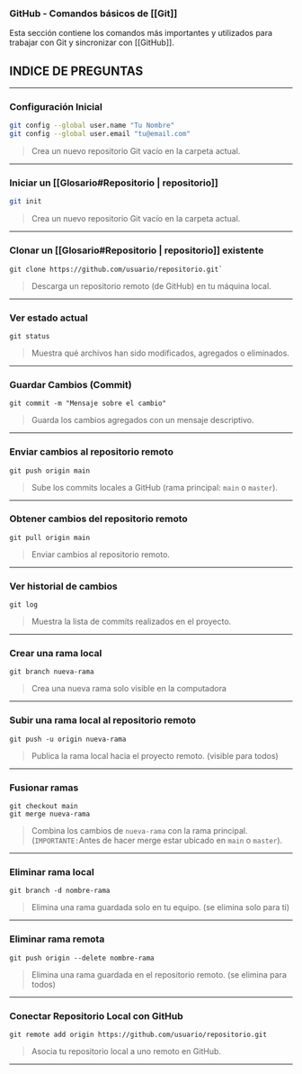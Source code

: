 
### **GitHub - Comandos básicos de [[Git]]**
Esta sección contiene los comandos más importantes y utilizados para trabajar con Git y sincronizar con [[GitHub]].

## INDICE DE PREGUNTAS


---

###  **Configuración Inicial**

```bash
git config --global user.name "Tu Nombre"
git config --global user.email "tu@email.com"
```
> Crea un nuevo repositorio Git vacío en la carpeta actual.

---

### **Iniciar un [[Glosario#Repositorio | repositorio]]**

```bash
git init
```
> Crea un nuevo repositorio Git vacío en la carpeta actual.

---

### **Clonar un [[Glosario#Repositorio | repositorio]] existente**

```git
git clone https://github.com/usuario/repositorio.git`
```
> Descarga un repositorio remoto (de GitHub) en tu máquina local.

---

### **Ver estado actual**

```git
git status
```
> Muestra qué archivos han sido modificados, agregados o eliminados.

---

### **Guardar Cambios (Commit)**

```git
git commit -m "Mensaje sobre el cambio"
```
> Guarda los cambios agregados con un mensaje descriptivo.

---

### **Enviar cambios al repositorio remoto**

```git
git push origin main
```
> Sube los commits locales a GitHub (rama principal: `main` o `master`).

---

### **Obtener cambios del repositorio remoto**

```git
git pull origin main
```
> Enviar cambios al repositorio remoto.

---

### **Ver historial de cambios**

```git
git log
```
> Muestra la lista de commits realizados en el proyecto.

---

### **Crear una rama local**

```git
git branch nueva-rama
```
> Crea una nueva rama solo visible en la computadora

---

### **Subir una rama local al repositorio remoto**

```git
git push -u origin nueva-rama
```
>Publica la rama local hacia el proyecto remoto. (visible para todos)

---

### **Fusionar ramas**

```git
git checkout main
git merge nueva-rama
```
> Combina los cambios de `nueva-rama` con la rama principal.(`IMPORTANTE:`Antes de hacer merge estar ubicado en `main` o `master`).

---

### **Eliminar rama local**

```git
git branch -d nombre-rama
```
> Elimina una rama guardada solo en tu equipo. (se elimina solo para ti)

---

### **Eliminar rama remota**

```git
git push origin --delete nombre-rama
```
> Elimina una rama guardada en el repositorio remoto. (se elimina para todos)

---

### **Conectar Repositorio Local con GitHub**

```git
git remote add origin https://github.com/usuario/repositorio.git
```
>  Asocia tu repositorio local a uno remoto en GitHub.

---